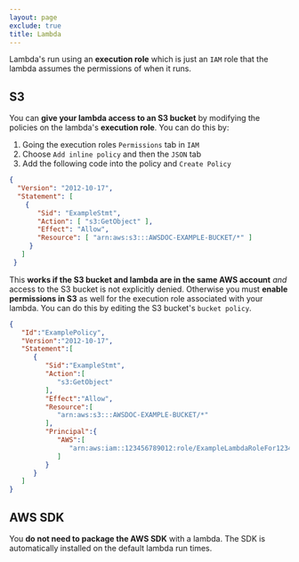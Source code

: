 ```yaml
---
layout: page
exclude: true
title: Lambda
---
```


Lambda's run using an **execution role** which is just an `IAM` role that the lambda assumes the permissions of when it runs.

## S3

You can **give your lambda access to an S3 bucket** by modifying the policies on the lambda's **execution role**. You can do this by:

1. Going the execution roles `Permissions` tab in `IAM`
2. Choose `Add inline policy` and then the `JSON` tab
3. Add the following code into the policy and `Create Policy`

```json
{ 
  "Version": "2012-10-17", 
  "Statement": [ 
    { 
       "Sid": "ExampleStmt", 
       "Action": [ "s3:GetObject" ], 
       "Effect": "Allow", 
       "Resource": [ "arn:aws:s3:::AWSDOC-EXAMPLE-BUCKET/*" ] 
     } 
   ]
 }
```

This **works if the S3 bucket and lambda are in the same AWS account** *and* access to the S3 bucket is not explicitly denied. Otherwise you must **enable permissions in S3** as well for the execution role associated with your lambda. You can do this by editing the S3 bucket's `bucket policy`.
```json
{
   "Id":"ExamplePolicy",
   "Version":"2012-10-17",
   "Statement":[
      {
         "Sid":"ExampleStmt",
         "Action":[
            "s3:GetObject"
         ],
         "Effect":"Allow",
         "Resource":[
            "arn:aws:s3:::AWSDOC-EXAMPLE-BUCKET/*"
         ],
         "Principal":{
            "AWS":[
               "arn:aws:iam::123456789012:role/ExampleLambdaRoleFor123456789012"
            ]
         }
      }
   ]
}
```

## AWS SDK

You **do not need to package the AWS SDK** with a lambda. The SDK is automatically installed on the default lambda run times.

<!--stackedit_data:
eyJoaXN0b3J5IjpbLTE4MDI4ODczNzcsMzExMjMxMDM0LDExMz
c3MTM1NTAsMTA4NjkzMTI4OCwxOTk1OTQ2NzIyXX0=
-->